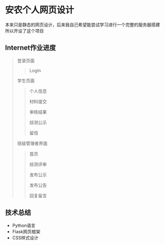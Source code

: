 # 安农个人网页设计

本来只是静态的网页设计，后来我自己希望能尝试学习进行一个完整的服务器搭建
所以开设了这个项目

## Internet作业进度

> 登录页面
> > Login
>
> 学生页面
>
> > 个人信息
> >
> > 材料提交
> >
> > 审核结果
> >
> > 综测公示
> >
> > 留信
>
> 班级管理者界面
> 
> > 首页
> >
> > 综测评审
> >
> > 发布公示
> >
> > 发布公告
> >
> > 回复留言

## 技术总结
* Python语言
* Flask网页框架
* CSS样式设计


